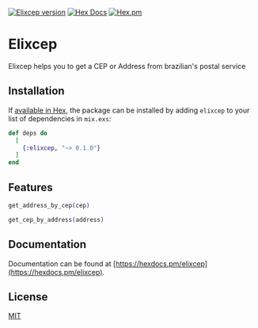 [![Elixcep version](https://img.shields.io/hexpm/v/elixcep.svg)](https://hex.pm/packages/elixcep)
[![Hex Docs](https://img.shields.io/badge/hex-docs-lightgreen.svg)](https://hexdocs.pm/elixcep/)
[![Hex.pm](https://img.shields.io/hexpm/dt/elixcep.svg)](https://hex.pm/packages/)

# Elixcep

Elixcep helps you to get a CEP or Address from brazilian's postal service

## Installation

If [available in Hex](https://hex.pm/docs/publish), the package can be installed
by adding `elixcep` to your list of dependencies in `mix.exs`:

```elixir
def deps do
  [
    {:elixcep, "~> 0.1.0"}
  ]
end
```

## Features
```elixir
get_address_by_cep(cep)

get_cep_by_address(address)
```

## Documentation

Documentation can be found at [https://hexdocs.pm/elixcep](https://hexdocs.pm/elixcep).

## License
[MIT](https://choosealicense.com/licenses/mit/)

